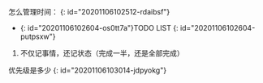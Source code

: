 怎么管理时间：
{: id="20201106102512-rdaibsf"}

* {: id="20201106102604-os0tt7a"}TODO LIST
{: id="20201106102604-putpsxw"}

1. 不仅记事情，还记状态（完成一半，还是全部完成）

优先级是多少
{: id="20201106103014-jdpyokg"}
